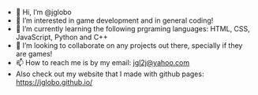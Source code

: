 - 👋 Hi, I’m @jglobo
- 👀 I’m interested in game development and in general coding!
- 🌱 I’m currently learning the following prgraming languages: HTML, CSS, JavaScript, Python and C++
- 💞️ I’m looking to collaborate on any projects out there, specially if they are games!
- 📫 How to reach me is by my email: jgl2j@yahoo.com
- Also check out my website that I made with github pages: https://jglobo.github.io/
<!---
jglobo/jglobo is a ✨ special ✨ repository because its `README.md` (this file) appears on your GitHub profile.
You can click the Preview link to take a look at your changes.
--->
